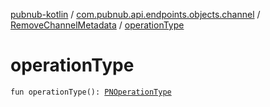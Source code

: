 [pubnub-kotlin](../../index.md) / [com.pubnub.api.endpoints.objects.channel](../index.md) / [RemoveChannelMetadata](index.md) / [operationType](./operation-type.md)

# operationType

`fun operationType(): `[`PNOperationType`](../../com.pubnub.api.enums/-p-n-operation-type/index.md)